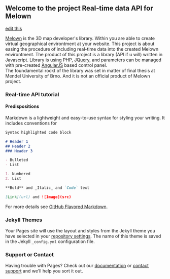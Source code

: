## Welcome to the project Real-time data API for Melown 

[edit this](https://github.com/tomasjohn/realtime-melown/edit/master/README.md) 


[Melown](https://www.melown.com/index.html) is the 3D map developer's library. Within you are able to create virtual geographical environtment at your website. 
This project is about easing the procedure of including real-time data into the created Melown environtment. The product of this project is a library (API if u will) written in Javascript. Library is using PHP, [JQuery](),  and parameters can be managed with pre-created [AngularJS]() based control panel.  
The foundamental rockt of the library was set in matter of final thesis at Mendel University of Brno. And it is not an official product of Melown project.

### Real-time API tutorial 

#### Predispositions 

Markdown is a lightweight and easy-to-use syntax for styling your writing. It includes conventions for

```markdown
Syntax highlighted code block

# Header 1
## Header 2
### Header 3

- Bulleted
- List

1. Numbered
2. List

**Bold** and _Italic_ and `Code` text

[Link](url) and ![Image](src)
```

For more details see [GitHub Flavored Markdown](https://guides.github.com/features/mastering-markdown/).

### Jekyll Themes

Your Pages site will use the layout and styles from the Jekyll theme you have selected in your [repository settings](https://github.com/tomasjohn/realtime-melown/settings). The name of this theme is saved in the Jekyll `_config.yml` configuration file.

### Support or Contact

Having trouble with Pages? Check out our [documentation](https://help.github.com/categories/github-pages-basics/) or [contact support](https://github.com/contact) and we’ll help you sort it out.

